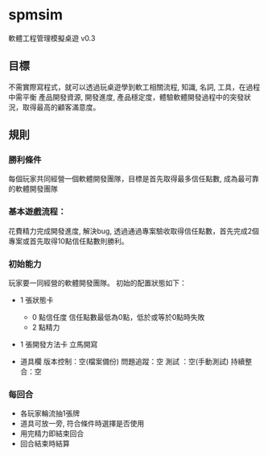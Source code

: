 spmsim
======

軟體工程管理模擬桌遊 v0.3

## 目標

不需實際寫程式，就可以透過玩桌遊學到軟工相關流程, 知識, 名詞, 工具，在過程中需平衡 產品開發資源, 開發進度, 產品穩定度，體驗軟體開發過程中的突發狀況，取得最高的顧客滿意度。


## 規則

### 勝利條件

每個玩家共同經營一個軟體開發團隊，目標是首先取得最多信任點數, 成為最可靠的軟體開發團隊

### 基本遊戲流程：

花費精力完成開發進度, 解決bug, 透過通過專案驗收取得信任點數，首先完成2個專案或首先取得10點信任點數則勝利。

### 初始能力

玩家要一同經營的軟體開發團隊。
初始的配置狀態如下：

- 1 張狀態卡
  - 0 點信任度
    信任點數最低為0點，低於或等於0點時失敗
  - 2 點精力
- 1 張開發方法卡
  立馬開寫

- 道具欄
  版本控制：空(檔案備份)
  問題追蹤：空
  測試 ：空(手動測試)
  持續整合：空


### 每回合

- 各玩家輪流抽1張牌
- 道具可放一旁, 符合條件時選擇是否使用
- 用完精力即結束回合
- 回合結束時結算


